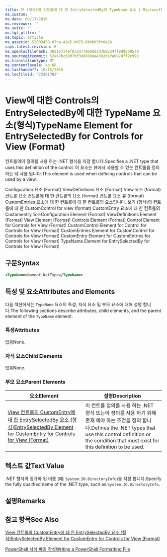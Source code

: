 ```yaml
---
title: 뷰 (형식)의 컨트롤에 대 한 EntrySelectedBy의 TypeName 요소 | Microsoft Docs
ms.custom: ''
ms.date: 09/13/2016
ms.reviewer: ''
ms.suite: ''
ms.tgt_pltfrm: ''
ms.topic: article
ms.assetid: 52003450-07ca-41e5-b075-8b6b03fc6e88
caps.latest.revision: 6
ms.openlocfilehash: 30215734ef832d778b08d3d7be224ff8d88b0579
ms.sourcegitcommit: 52a67bcd9d7bf3e8600ea4302d1fa8970ff9c998
ms.translationtype: MT
ms.contentlocale: ko-KR
ms.lasthandoff: 10/15/2019
ms.locfileid: "72361782"
---
```

# <a name="typename-element-for-entryselectedby-for-controls-for-view-format"></a><span data-ttu-id="4e28d-102">View에 대한 Controls의 EntrySelectedBy에 대한 TypeName 요소(형식)</span><span class="sxs-lookup"><span data-stu-id="4e28d-102">TypeName Element for EntrySelectedBy for Controls for View (Format)</span></span>

<span data-ttu-id="4e28d-103">컨트롤의이 정의를 사용 하는 .NET 형식을 지정 합니다.</span><span class="sxs-lookup"><span data-stu-id="4e28d-103">Specifies a .NET type that uses this definition of the control.</span></span> <span data-ttu-id="4e28d-104">이 요소는 뷰에서 사용할 수 있는 컨트롤을 정의 하는 데 사용 됩니다.</span><span class="sxs-lookup"><span data-stu-id="4e28d-104">This element is used when defining controls that can be used by a view.</span></span>

<span data-ttu-id="4e28d-105">Configuration 요소 (Format) ViewDefinitions 요소 (Format) View 요소 (format) 컨트롤 요소 컨트롤에 대 한 컨트롤의 요소 (format) 컨트롤 요소 뷰 (format) CustomEntries 요소에 대 한 컨트롤에 대 한 컨트롤의 요소입니다. 보기 (형식)의 컨트롤에 대 한 CustomControl for view (format) CustomEntry 요소에 대 한 컨트롤의 Customentry 요소</span><span class="sxs-lookup"><span data-stu-id="4e28d-105">Configuration Element (Format) ViewDefinitions Element (Format) View Element (Format) Controls Element (Format) Control Element for Controls for View (Format) CustomControl Element for Control for Controls for View (Format) CustomEntries Element for CustomControl for Controls for View (Format) CustomEntry Element for CustomEntries for Controls for View (Format) TypeName Element for EntrySelectedBy for Controls for View (Format)</span></span>

## <a name="syntax"></a><span data-ttu-id="4e28d-106">구문</span><span class="sxs-lookup"><span data-stu-id="4e28d-106">Syntax</span></span>

```xml
<TypeName>Nameof.NetType</TypeName>

```

## <a name="attributes-and-elements"></a><span data-ttu-id="4e28d-107">특성 및 요소</span><span class="sxs-lookup"><span data-stu-id="4e28d-107">Attributes and Elements</span></span>

<span data-ttu-id="4e28d-108">다음 섹션에서는 `TypeName` 요소의 특성, 자식 요소 및 부모 요소에 대해 설명 합니다.</span><span class="sxs-lookup"><span data-stu-id="4e28d-108">The following sections describe attributes, child elements, and the parent element of the `TypeName` element.</span></span>

### <a name="attributes"></a><span data-ttu-id="4e28d-109">특성</span><span class="sxs-lookup"><span data-stu-id="4e28d-109">Attributes</span></span>

<span data-ttu-id="4e28d-110">없음</span><span class="sxs-lookup"><span data-stu-id="4e28d-110">None.</span></span>

### <a name="child-elements"></a><span data-ttu-id="4e28d-111">자식 요소</span><span class="sxs-lookup"><span data-stu-id="4e28d-111">Child Elements</span></span>

<span data-ttu-id="4e28d-112">없음</span><span class="sxs-lookup"><span data-stu-id="4e28d-112">None.</span></span>

### <a name="parent-elements"></a><span data-ttu-id="4e28d-113">부모 요소</span><span class="sxs-lookup"><span data-stu-id="4e28d-113">Parent Elements</span></span>

|<span data-ttu-id="4e28d-114">요소</span><span class="sxs-lookup"><span data-stu-id="4e28d-114">Element</span></span>|<span data-ttu-id="4e28d-115">설명</span><span class="sxs-lookup"><span data-stu-id="4e28d-115">Description</span></span>|
|-------------|-----------------|
|[<span data-ttu-id="4e28d-116">View 컨트롤의 CustomEntry에 대 한 EntrySelectedBy 요소 (형식)</span><span class="sxs-lookup"><span data-stu-id="4e28d-116">EntrySelectedBy Element for CustomEntry for Controls for View (Format)</span></span>](./entryselectedby-element-for-customentry-for-controls-for-view-format.md)|<span data-ttu-id="4e28d-117">이 컨트롤 정의를 사용 하는 .NET 형식 또는이 정의를 사용 하기 위해 존재 해야 하는 조건을 정의 합니다.</span><span class="sxs-lookup"><span data-stu-id="4e28d-117">Defines the .NET types that use this control definition or the condition that must exist for this definition to be used.</span></span>|

## <a name="text-value"></a><span data-ttu-id="4e28d-118">텍스트 값</span><span class="sxs-lookup"><span data-stu-id="4e28d-118">Text Value</span></span>

<span data-ttu-id="4e28d-119">.NET 형식의 정규화 된 이름 (예: `System.IO.DirectoryInfo`)을 지정 합니다.</span><span class="sxs-lookup"><span data-stu-id="4e28d-119">Specify the fully qualified name of the .NET type, such as `System.IO.DirectoryInfo`.</span></span>

## <a name="remarks"></a><span data-ttu-id="4e28d-120">설명</span><span class="sxs-lookup"><span data-stu-id="4e28d-120">Remarks</span></span>

## <a name="see-also"></a><span data-ttu-id="4e28d-121">참고 항목</span><span class="sxs-lookup"><span data-stu-id="4e28d-121">See Also</span></span>

[<span data-ttu-id="4e28d-122">View 컨트롤의 CustomEntry에 대 한 EntrySelectedBy 요소 (형식)</span><span class="sxs-lookup"><span data-stu-id="4e28d-122">EntrySelectedBy Element for CustomEntry for Controls for View (Format)</span></span>](./entryselectedby-element-for-customentry-for-controls-for-view-format.md)

[<span data-ttu-id="4e28d-123">PowerShell 서식 파일 작성</span><span class="sxs-lookup"><span data-stu-id="4e28d-123">Writing a PowerShell Formatting File</span></span>](./writing-a-powershell-formatting-file.md)
